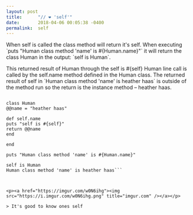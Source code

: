 ```yaml
---
layout: post
title:      "// ❤️ 'self'"
date:       2018-04-06 00:05:38 -0400
permalink:  self
---
```


<p>When self is called the class method will return it's self. When executing `puts "Human class method 'name' is #{Human.name}"` it will return the class Human in the output: `self is Human`.</p>

<p>This returned result of Human through the self is #{self} Human line call is called by the self.name method defined in the Human class. The returned result of self in `Human class method 'name' is heather haas` is outside of the method run so the return is the instance method – heather haas.
</p>

```

class Human
@@name = "heather haas"

def self.name
puts "self is #{self}"
return @@name
end
	
end

puts "Human class method 'name' is #{Human.name}"

self is Human
Human class method 'name' is heather haas```



<p><a href="https://imgur.com/w0N6ihg"><img src="https://i.imgur.com/w0N6ihg.png" title="imgur.com" /></a></p>

> It's good to know ones self
